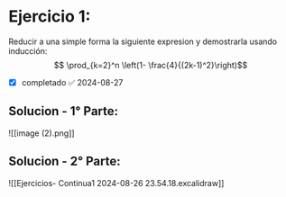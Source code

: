 # Ejercicio 1:
Reducir a una simple forma la siguiente expresion y demostrarla usando inducción:
$$ \prod_{k=2}^n \left(1- \frac{4}{(2k-1)^2}\right)$$
- [x] completado ✅ 2024-08-27
## Solucion - 1° Parte:
![[image (2).png]]
## Solucion - 2° Parte:
![[Ejercicios- Continua1 2024-08-26 23.54.18.excalidraw]]